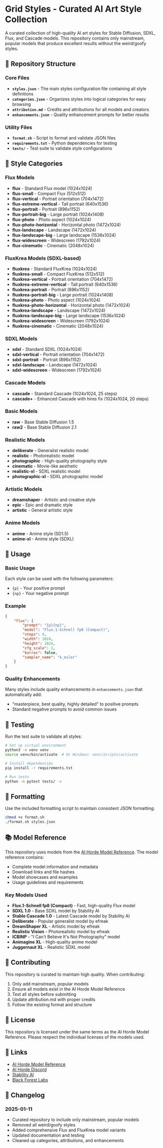 # Grid Styles - Curated AI Art Style Collection

A curated collection of high-quality AI art styles for Stable Diffusion, SDXL, Flux, and Cascade models. This repository contains only mainstream, popular models that produce excellent results without the weird/goofy styles.

## 📁 Repository Structure

### Core Files

- **`styles.json`** - The main styles configuration file containing all style definitions
- **`categories.json`** - Organizes styles into logical categories for easy browsing
- **`attribution.md`** - Credits and attributions for all models and creators
- **`enhancements.json`** - Quality enhancement prompts for better results

### Utility Files

- **`format.sh`** - Script to format and validate JSON files
- **`requirements.txt`** - Python dependencies for testing
- **`tests/`** - Test suite to validate style configurations

## 🎨 Style Categories

### Flux Models
- **flux** - Standard Flux model (1024x1024)
- **flux-small** - Compact Flux (512x512)
- **flux-vertical** - Portrait orientation (704x1472)
- **flux-extreme-vertical** - Tall portrait (640x1536)
- **flux-portrait** - Portrait (896x1152)
- **flux-portrait-big** - Large portrait (1024x1408)
- **flux-photo** - Photo aspect (1024x1024)
- **flux-photo-horizontal** - Horizontal photo (1472x1024)
- **flux-landscape** - Landscape (1472x1024)
- **flux-landscape-big** - Large landscape (1536x1024)
- **flux-widescreen** - Widescreen (1792x1024)
- **flux-cinematic** - Cinematic (2048x1024)

### FluxKrea Models (SDXL-based)
- **fluxkrea** - Standard FluxKrea (1024x1024)
- **fluxkrea-small** - Compact FluxKrea (512x512)
- **fluxkrea-vertical** - Portrait orientation (704x1472)
- **fluxkrea-extreme-vertical** - Tall portrait (640x1536)
- **fluxkrea-portrait** - Portrait (896x1152)
- **fluxkrea-portrait-big** - Large portrait (1024x1408)
- **fluxkrea-photo** - Photo aspect (1024x1024)
- **fluxkrea-photo-horizontal** - Horizontal photo (1472x1024)
- **fluxkrea-landscape** - Landscape (1472x1024)
- **fluxkrea-landscape-big** - Large landscape (1536x1024)
- **fluxkrea-widescreen** - Widescreen (1792x1024)
- **fluxkrea-cinematic** - Cinematic (2048x1024)

### SDXL Models
- **sdxl** - Standard SDXL (1024x1024)
- **sdxl-vertical** - Portrait orientation (704x1472)
- **sdxl-portrait** - Portrait (896x1152)
- **sdxl-landscape** - Landscape (1472x1024)
- **sdxl-widescreen** - Widescreen (1792x1024)

### Cascade Models
- **cascade** - Standard Cascade (1024x1024, 25 steps)
- **cascade+** - Enhanced Cascade with hires fix (1024x1024, 20 steps)

### Basic Models
- **raw** - Base Stable Diffusion 1.5
- **raw2** - Base Stable Diffusion 2.1

### Realistic Models
- **deliberate** - Generalist realistic model
- **realistic** - Photorealistic model
- **photographic** - High-quality photography style
- **cinematic** - Movie-like aesthetic
- **realistic-xl** - SDXL realistic model
- **photographic-xl** - SDXL photographic model

### Artistic Models
- **dreamshaper** - Artistic and creative style
- **epic** - Epic and dramatic style
- **artistic** - General artistic style

### Anime Models
- **anime** - Anime style (SD1.5)
- **anime-xl** - Anime style (SDXL)

## 🔧 Usage

### Basic Usage
Each style can be used with the following parameters:
- `{p}` - Your positive prompt
- `{np}` - Your negative prompt

### Example
```json
{
    "flux": {
        "prompt": "{p}{np}",
        "model": "Flux.1-Schnell fp8 (Compact)",
        "steps": 4,
        "width": 1024,
        "height": 1024,
        "cfg_scale": 1,
        "karras": false,
        "sampler_name": "k_euler"
    }
}
```

### Quality Enhancements
Many styles include quality enhancements in `enhancements.json` that automatically add:
- "masterpiece, best quality, highly detailed" to positive prompts
- Standard negative prompts to avoid common issues

## 🧪 Testing

Run the test suite to validate all styles:

```bash
# Set up virtual environment
python3 -m venv venv
source venv/bin/activate  # On Windows: venv\Scripts\activate

# Install dependencies
pip install -r requirements.txt

# Run tests
python -m pytest tests/ -v
```

## 🔄 Formatting

Use the included formatting script to maintain consistent JSON formatting:

```bash
chmod +x format.sh
./format.sh styles.json
```

## 📚 Model Reference

This repository uses models from the [AI Horde Model Reference](https://github.com/Haidra-Org/AI-Horde-image-model-reference). The model reference contains:

- Complete model information and metadata
- Download links and file hashes
- Model showcases and examples
- Usage guidelines and requirements

### Key Models Used

- **Flux.1-Schnell fp8 (Compact)** - Fast, high-quality Flux model
- **SDXL 1.0** - Base SDXL model by Stability AI
- **Stable Cascade 1.0** - Latest Cascade model by Stability AI
- **Deliberate** - Popular generalist model by efreak
- **DreamShaper XL** - Artistic model by efreak
- **Realistic Vision** - Photorealistic model by efreak
- **ICBINP** - "I Can't Believe It's Not Photography" model
- **Animagine XL** - High-quality anime model
- **Juggernaut XL** - Realistic SDXL model

## 🤝 Contributing

This repository is curated to maintain high quality. When contributing:

1. Only add mainstream, popular models
2. Ensure all models exist in the AI Horde Model Reference
3. Test all styles before submitting
4. Update attribution.md with proper credits
5. Follow the existing format and structure

## 📄 License

This repository is licensed under the same terms as the AI Horde Model Reference. Please respect the individual licenses of the models used.

## 🔗 Links

- [AI Horde Model Reference](https://github.com/Haidra-Org/AI-Horde-image-model-reference)
- [AI Horde Discord](https://discord.gg/ai-horde)
- [Stability AI](https://stability.ai/)
- [Black Forest Labs](https://blackforestlabs.ai/)

## 📝 Changelog

### 2025-01-11
- Curated repository to include only mainstream, popular models
- Removed all weird/goofy styles
- Added comprehensive Flux and FluxKrea model variants
- Updated documentation and testing
- Cleaned up categories, attributions, and enhancements

